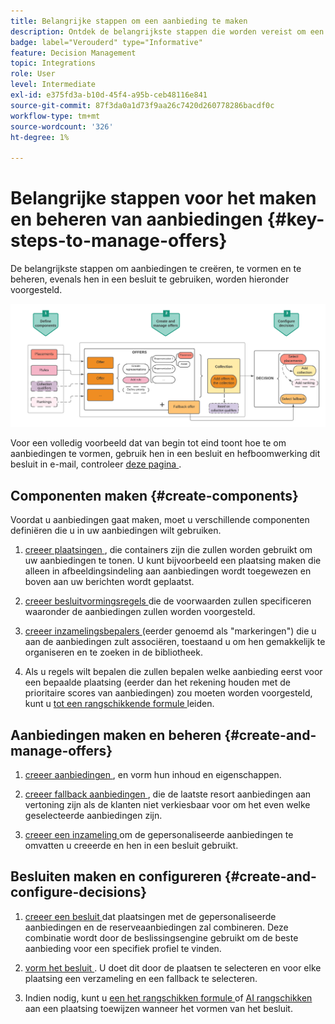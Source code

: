 ```yaml
---
title: Belangrijke stappen om een aanbieding te maken
description: Ontdek de belangrijkste stappen die worden vereist om een aanbieding tot stand te brengen
badge: label="Verouderd" type="Informative"
feature: Decision Management
topic: Integrations
role: User
level: Intermediate
exl-id: e375fd3a-b10d-45f4-a95b-ceb48116e841
source-git-commit: 87f3da0a1d73f9aa26c7420d260778286bacdf0c
workflow-type: tm+mt
source-wordcount: '326'
ht-degree: 1%

---
```


# Belangrijke stappen voor het maken en beheren van aanbiedingen {#key-steps-to-manage-offers}

De belangrijkste stappen om aanbiedingen te creëren, te vormen en te beheren, evenals hen in een besluit te gebruiken, worden hieronder voorgesteld.

![](../assets/offer-create-manage-process.png)

Voor een volledig voorbeeld dat van begin tot eind toont hoe te om aanbiedingen te vormen, gebruik hen in een besluit en hefboomwerking dit besluit in e-mail, controleer [ deze pagina ](../offers-e2e.md).

## Componenten maken {#create-components}

Voordat u aanbiedingen gaat maken, moet u verschillende componenten definiëren die u in uw aanbiedingen wilt gebruiken.

1. [ creeer plaatsingen ](creating-placements.md), die containers zijn die zullen worden gebruikt om uw aanbiedingen te tonen. U kunt bijvoorbeeld een plaatsing maken die alleen in afbeeldingsindeling aan aanbiedingen wordt toegewezen en boven aan uw berichten wordt geplaatst.

1. [ creeer besluitvormingsregels ](creating-decision-rules.md) die de voorwaarden zullen specificeren waaronder de aanbiedingen zullen worden voorgesteld.

1. [ creeer inzamelingsbepalers ](creating-tags.md) (eerder genoemd als &quot;markeringen&quot;) die u aan de aanbiedingen zult associëren, toestaand u om hen gemakkelijk te organiseren en te zoeken in de bibliotheek.

1. Als u regels wilt bepalen die zullen bepalen welke aanbieding eerst voor een bepaalde plaatsing (eerder dan het rekening houden met de prioritaire scores van aanbiedingen) zou moeten worden voorgesteld, kunt u [ tot een rangschikkende formule ](../ranking/create-ranking-formulas.md) leiden.

<!--
<table style="table-layout:fixed">
<tr style="border: 0;">
<td>
<img src="../../assets/do-not-localize/icon-placement.svg" width="60px">
<div>
<a href="../offer-library/creating-placements.md">Create placements</a>
</div>
<p>
</td>
<td>
<img src="../../assets/do-not-localize/icon-rules.svg" width="60px">
<div>
<a href="../offer-library/creating-decision-rules.md">Create decision rules</a>
</div>
<p>
<td>
<img src="../../assets/do-not-localize/icon-tags.svg" width="60px">
<div>
<a href="../offer-library/creating-tags.md">Create collection qualifiers</a>
</div>
<p>
</td>
<td>
<img src="../../assets/do-not-localize/icon-ranking.svg" width="60px">
<div>
<a href="../ranking/create-ranking-formulas.md">Create ranking formulas</a>
</div>
<p>
</td>
</tr>
</table>
-->

## Aanbiedingen maken en beheren {#create-and-manage-offers}

1. [ creeer aanbiedingen ](creating-personalized-offers.md), en vorm hun inhoud en eigenschappen.

1. [ creeer fallback aanbiedingen ](creating-fallback-offers.md), die de laatste resort aanbiedingen aan vertoning zijn als de klanten niet verkiesbaar voor om het even welke geselecteerde aanbiedingen zijn.

1. [ creeer een inzameling ](creating-collections.md) om de gepersonaliseerde aanbiedingen te omvatten u creeerde en hen in een besluit gebruikt.

<!--
<table style="table-layout:fixed">
<tr style="border: 0;">
<td>
<img src="../../assets/do-not-localize/icon-offer.svg" width="60px">
<div>
<a href="../offer-library/creating-personalized-offers.md">Create offers</a>
</div>
<p>
</td>
<td>
<img src="../../assets/do-not-localize/icon-fallback.svg" width="60px">
<div>
<a href="../offer-library/creating-fallback-offers.md">Create fallback offers</a>
</div>
<p>
</td>
<td>
<img src="../../assets/do-not-localize/icon-collection.svg" width="60px">
<div>
<a href="../offer-library/creating-collections.md">Create collections</a>
</div>
<p>
</td>
</tr>
</table>
-->

## Besluiten maken en configureren {#create-and-configure-decisions}

1. [ creeer een besluit ](../offer-activities/create-offer-activities.md) dat plaatsingen met de gepersonaliseerde aanbiedingen en de reserveaanbiedingen zal combineren. Deze combinatie wordt door de beslissingsengine gebruikt om de beste aanbieding voor een specifiek profiel te vinden.

1. [ vorm het besluit ](../offer-activities/create-offer-activities.md#add-decision-scopes). U doet dit door de plaatsen te selecteren en voor elke plaatsing een verzameling en een fallback te selecteren.

1. Indien nodig, kunt u [ een het rangschikken formule ](../offer-activities/configure-offer-selection.md#assign-ranking-formula) of [ AI rangschikken ](../offer-activities/configure-offer-selection.md#use-ranking-strategy) aan een plaatsing toewijzen wanneer het vormen van het besluit.

<!--
<table style="table-layout:fixed">
<tr style="border: 0;">
<td>
<img src="../../assets/do-not-localize/icon-decision.svg" width="60px">
<div>
<a href="../offer-activities/create-offer-activities.md">Create decisions</a>
</div>
<p>
</td>
<td>
<img src="../../assets/do-not-localize/icon-configure-decision.svg" width="60px">
<div>
<a href="../offer-activities/create-offer-activities.md#add-offers">Configure decisions</a>
</div>
<p>
</td>
<td>
<img src="../../assets/do-not-localize/icon-assign-ranking.svg" width="60px">
<div>
<a href="../offer-activities/configure-offer-selection.md#assign-ranking-formula">Assign ranking</a>
</div>
<p>
</td>
</tr>
</table>
-->